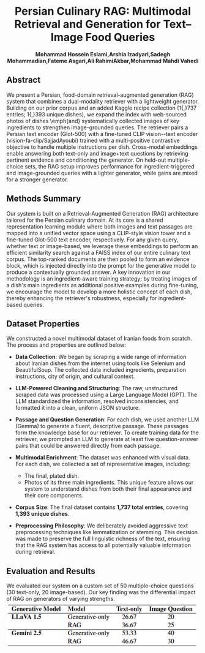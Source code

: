 
<div align="center">

# Persian Culinary RAG: Multimodal Retrieval and Generation for Text–Image Food Queries

**Mohammad Hossein Eslami,Arshia Izadyari,Sadegh Mohammadian,Fateme Asgari,Ali RahimiAkbar,Mohammad Mahdi Vahedi**


</div>

## Abstract

We present a Persian, food-domain retrieval-augmented generation (RAG) system that combines a dual-modality retriever with a lightweight generator. Building on our prior corpus and an added Kaggle recipe collection (1{,}737 entries; 1{,}393 unique dishes), we expand the index with web-sourced photos of dishes \emph{and} systematically collected images of key ingredients to strengthen image-grounded queries. The retriever pairs a Persian text encoder (Glot-500) with a fine-tuned CLIP vision--text encoder (vision-fa-clip/SajjadAyoubi) trained with a multi-positive contrastive objective to handle multiple instructions per dish. Cross-modal embeddings enable answering both text-only and image+text questions by retrieving pertinent evidence and conditioning the generator. On held-out multiple-choice sets, the RAG setup improves performance for ingredient-triggered and image-grounded queries with a lighter generator, while gains are mixed for a stronger generator.

## Methods Summary

Our system is built on a Retrieval-Augmented Generation (RAG) architecture tailored for the Persian culinary domain. At its core is a shared representation learning module where both images and text passages are mapped into a unified vector space using a CLIP-style vision tower and a fine-tuned Glot-500 text encoder, respectively. For any given query, whether text or image-based, we leverage these embeddings to perform an efficient similarity search against a FAISS index of our entire culinary text corpus. The top-ranked documents are then pooled to form an evidence block, which is injected directly into the prompt for the generative model to produce a contextually grounded answer. A key innovation in our methodology is an ingredient-aware training strategy; by treating images of a dish's main ingredients as additional positive examples during fine-tuning, we encourage the model to develop a more holistic concept of each dish, thereby enhancing the retriever's robustness, especially for ingredient-based queries.

## Dataset Properties

We constructed a novel multimodal dataset of Iranian foods from scratch. The process and properties are outlined below:

* **Data Collection**: We began by scraping a wide range of information about Iranian dishes from the internet using tools like Selenium and BeautifulSoup. The collected data included ingredients, preparation instructions, city of origin, and cultural context.

* **LLM-Powered Cleaning and Structuring**: The raw, unstructured scraped data was processed using a Large Language Model (GPT). The LLM standardized the information, resolved inconsistencies, and formatted it into a clean, uniform JSON structure.

* **Passage and Question Generation**: For each dish, we used another LLM (Gemma) to generate a fluent, descriptive passage. These passages form the knowledge base for our retriever. To create training data for the retriever, we prompted an LLM to generate at least five question-answer pairs that could be answered directly from each passage.

* **Multimodal Enrichment**: The dataset was enhanced with visual data. For each dish, we collected a set of representative images, including:
    * The final, plated dish.
    * Photos of its three main ingredients.
    This unique feature allows our system to understand dishes from both their final appearance and their core components.

* **Corpus Size**: The final dataset contains **1,737 total entries**, covering **1,393 unique dishes**.

* **Preprocessing Philosophy**: We deliberately avoided aggressive text preprocessing techniques like lemmatization or stemming. This decision was made to preserve the full linguistic richness of the text, ensuring that the RAG system has access to all potentially valuable information during retrieval.


## Evaluation and Results
We evaluated our system on a custom set of 50 multiple-choice questions (30 text-only, 20 image-based). Our key finding was the differential impact of RAG on generators of varying strengths.
![Results](https://github.com/NLP-Final-Projects/Food_rag_3/blob/main/assets/results.png)


